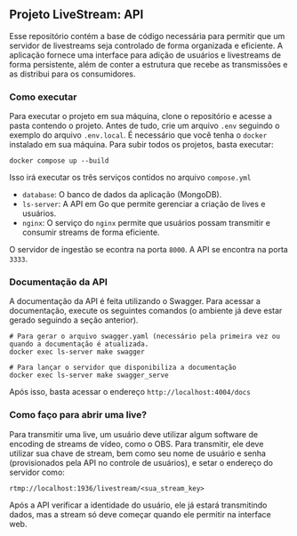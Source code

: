 ## Projeto LiveStream: API

Esse repositório contém a base de código necessária para permitir que um servidor 
de livestreams seja controlado de forma organizada e eficiente. A aplicação fornece
uma interface para adição de usuários e livestreams de forma persistente, além de
conter a estrutura que recebe as transmissões e as distribui para os consumidores.

### Como executar

Para executar o projeto em sua máquina, clone o repositório e acesse a pasta contendo
o projeto. Antes de tudo, crie um arquivo `.env` seguindo o exemplo do arquivo `.env.local`.
É necessário que você tenha o `docker` instalado em sua máquina. Para 
subir todos os projetos, basta executar:

```
docker compose up --build
```

Isso irá executar os três serviços contidos no arquivo `compose.yml`

- `database`: O banco de dados da aplicação (MongoDB).
- `ls-server`: A API em Go que permite gerenciar a criação de lives e usuários.
- `nginx`: O serviço do `nginx` permite que usuários possam transmitir e consumir
streams de forma eficiente.

O servidor de ingestão se econtra na porta `8000`. A API se encontra na porta `3333`.

### Documentação da API

A documentação da API é feita utilizando o Swagger. Para acessar a documentação,
execute os seguintes comandos (o ambiente já deve estar gerado seguindo a seção
anterior).

```
# Para gerar o arquivo swagger.yaml (necessário pela primeira vez ou quando a documentação é atualizada.
docker exec ls-server make swagger

# Para lançar o servidor que disponibiliza a documentação
docker exec ls-server make swagger_serve
```

Após isso, basta acessar o endereço `http://localhost:4004/docs`

### Como faço para abrir uma live?

Para transmitir uma live, um usuário deve utilizar algum software de encoding
de streams de vídeo, como o OBS. Para transmitir, ele deve utilizar sua chave 
de stream, bem como seu nome de usuário e senha (provisionados pela API no controle de usuários),
e setar o endereço do servidor como:

```
rtmp://localhost:1936/livestream/<sua_stream_key>
```

Após a API verificar a identidade do usuário, ele já estará transmitindo dados,
mas a stream só deve começar quando ele permitir na interface web. 
